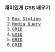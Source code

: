 ### 재미있게 CSS 배우기

1. <kbd><a href="https://github.com/xecureyan1337/CSSFF/tree/main/1">Box Styling</a></kbd>
2. <kbd><a href="https://github.com/xecureyan1337/CSSFF/tree/main/2">Media Query</a></kbd>
3. <kbd><a href="https://github.com/xecureyan1337/CSSFF/tree/main/3">GRID</a></kbd>
4. <kbd><a href="https://github.com/xecureyan1337/CSSFF/tree/main/4">GRID</a></kbd>
5. <kbd><a href="https://github.com/xecureyan1337/CSSFF/tree/main/4">GRID</a></kbd>
6. <kbd><a href="https://github.com/xecureyan1337/CSSFF/tree/main/4">GRID</a></kbd>
